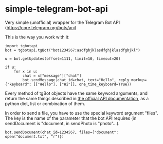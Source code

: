 # simple-telegram-bot-api
Very simple (unofficial) wrapper for the Telegram Bot API (https://core.telegram.org/bots/api)

This is the way you work with it:

    import tgbotapi
    bot = tgbotapi.tgBot("bot1234567:asdfghjklasdfghjklasdfghjkl")
    
    u = bot.getUpdates(offset=1111, limit=10, timeout=20)
    
    if u:
        for x in u:
            chat = x["message"]["chat"]
            bot.sendMessage(chat_id=chat, text="Hello", reply_markup={"keyboard": [["Hello"], ["Hi"]], one_time_keyboard=True})
            
            


Every method of tgBot objects have the same keyword arguments, and return the same things described in [the official API documentation](https://core.telegram.org/bots/api), as a python dict, list or combination of them.

In order to send a file, you have to use the special keyword argument "files". The key is the name of the parameter that the bot API requires (in sendDocument is "document, in sendPhoto is "photo"...).

    bot.sendDocument(chat_id=1234567, files={"document": open("document.txt", "r")})
